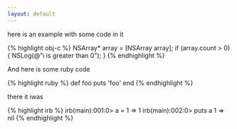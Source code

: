```yaml
---
layout: default
---
```


here is an example with some code in it

{% highlight obj-c  %}
NSArray* array = [NSArray array];
if (array.count > 0) {
	NSLog(@"i is greater than 0");
}
{% endhighlight %}


And here is some ruby code

{% highlight ruby %}
def foo
  puts 'foo'
end
{% endhighlight %}


there it iwas

{% highlight irb %}
irb(main):001:0> a = 1
=> 1
irb(main):002:0> puts a
1
=> nil
{% endhighlight %}
